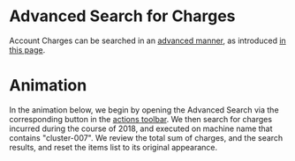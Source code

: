 # Advanced Search for Charges

Account Charges can be searched in an [advanced manner](/entities-general/actions/advanced-search.md), as introduced [in this page](../ui/charges-payments.md#advanced-search).

# Animation

In the animation below, we begin by opening the Advanced Search via the corresponding button <i class="zmdi zmdi-search-for zmdi-hc-border"></i> in the [actions toolbar](/entities-general/ui/explorer.md#actions-toolbar). We then search for charges incurred during the course of 2018, and executed on machine name that contains "cluster-007". We review the total sum of charges, and the search results, and reset the items list to its original appearance.

<img data-gifffer="/images/advanced-search-charges.gif" />

